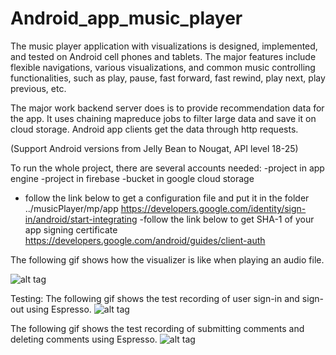 # Android_app_music_player 

The music player application with visualizations is designed, implemented, and tested on Android cell phones and tablets. The major features include flexible navigations, various visualizations, and common music controlling functionalities, such as play, pause, fast forward, fast rewind, play next, play previous, etc. 

The major work backend server does is to provide recommendation data for the app. It uses chaining mapreduce jobs to filter large data and save it on cloud storage. Android app clients get the data through http requests. 

(Support Android versions from Jelly Bean to Nougat, API level 18-25)

To run the whole project, there are several accounts needed: 
-project in app engine
-project in firebase
-bucket in google cloud storage
- follow the link below to get a configuration file and put it in the folder ../musicPlayer/mp/app 
https://developers.google.com/identity/sign-in/android/start-integrating
-follow the link below to get SHA-1 of your app signing certificate
https://developers.google.com/android/guides/client-auth


The following gif shows how the visualizer is like when playing an audio file.

![alt tag](https://github.com/yingchenyingchen/Android_App_with_Appengine_MapReduce/blob/master/visualizer.gif)

Testing:
The following gif shows the test recording of user sign-in and sign-out using Espresso.
![alt tag](https://github.com/yingchenyingchen/Android_App_with_Appengine_MapReduce/blob/master/espressor_signIn_signOut_test.gif)

The following gif shows the test recording of submitting comments and deleting comments using Espresso.
![alt tag](https://github.com/yingchenyingchen/Android_App_with_Appengine_MapReduce/blob/master/espresso_comment_test.gif)
